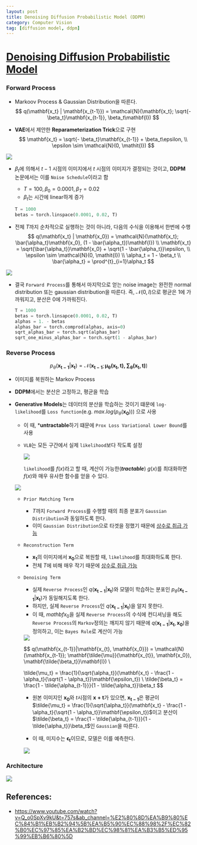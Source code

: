 ```yaml
---
layout: post
title: Denoising Diffusion Probabilistic Model (DDPM)
category: Computer Vision
tag: [diffusion model, ddpm]
---
```


# [Denoising Diffusion Probabilistic Model](https://arxiv.org/pdf/2006.11239.pdf)

### Forward Process

- Markoov Process & Gaussian Distribution을 따른다.
$$
q(\mathbf{x_t} | \mathbf{x_{t-1}}) = \mathcal{N}(\mathbf{x_t}; \sqrt{- \beta_t}\mathbf{x_{t-1}}, \beta_t\mathbf{I})
$$

- **VAE**에서 제안한 **Reparameterization Trick**으로 구현
$$
\mathbf{x_t} = \sqrt{- \beta_t}\mathbf{x_{t-1}} + \beta_t\epsilon, \\ \epsilon \sim \mathcal{N}(0, \mathit{I})
$$

<img src='/assets/computer_vision/diffucion_model/papers/ddpm/reparameterization.png'>

- $\beta_t$에 의해서 $t-1$ 시점의 이미지에서 $t$ 시점의 이미지가 결정되는 것이고, **DDPM** 논문에서는 이를 `Noise Schedule`이라고 함
    - $T = 100, \beta_0 = 0.0001, \beta_T = 0.02$
    - $\beta_t$는 시간에 linear하게 증가

    ```python
    T = 1000
    betas = torch.linspace(0.0001, 0.02, T)
    ```

- 전체 $T$까지 순차적으로 실행하는 것이 아니라, 다음의 수식을 이용해서 한번에 수행
$$
q(\mathbf{x_t} | \mathbf{x_0}) = \mathcal{N}(\mathbf{x_t}; \bar{\alpha_t}\mathbf{x_0}, (1 - \bar{\alpha_t})\mathbf{I}) \\
\mathbf{x_t} = \sqrt{\bar{\alpha_t}}\mathbf{x_0} + \sqrt{1 - \bar{\alpha_t}}\epsilon, \\ \epsilon \sim \mathcal{N}(0, \mathit{I}) \\
\alpha_t = 1 - \beta_t \\
\bar{\alpha_t} = \prod^{t}_{i=1}\alpha_t
$$

<img src='/assets/computer_vision/diffucion_model/papers/ddpm/noise_schedule.png'>

- 결국 `Forward Process`를 통해서 마지막으로 얻는 noise image는 완전한 normal distribution 또는 gaussian distribution을 따른다. 즉, $\mathcal{N}(0, \mathit{I})$으로 평균은 1에 가까워지고, 분산은 0에 가까워진다.

    ```python
    T = 1000
    betas = torch.linsapce(0.0001, 0.02, T)
    alphas = 1. - betas 
    alphas_bar = torch.comprod(alphas, axis=0)
    sqrt_alphas_bar = torch.sqrt(alphas_bar)
    sqrt_one_minus_alphas_bar = torch.sqrt(1 - alphas_bar)
    ```

### Reverse Process

$$
p_\theta(\mathbf{x_{t-1}}|\mathbf{x_{t}}) = \mathcal{N}(\mathbf{x_{t-1}}; \mathbf{\mu_\theta(\mathbf{x_{t}}, t), \sum_\theta(\mathbf{x_{t}}, t)})
$$

- 이미지를 복원하는 Markov Process

- **DDPM**에서는 분산은 고정하고, 평균을 학습

- **Generative Models**는 데이터의 분산을 학습하는 것이기 떄문에 `log-likelihood`를 `Loss function`(e.g. $max.log(p_\theta(\mathbf{x_0}))$) 으로 사용
    - 이 때, ***untractable**하기 떄문에 `Prox Loss Variational Lower Bound`를 사용
    - `VLB`는 모든 구간에서 실제 `likelihood`보다 작도록 설정

        <img src='/assets/computer_vision/diffucion_model/papers/ddpm/vlb.png'>

        `likelihood`를 $f(x)$라고 할 때, 계산이 가능한(***tractable***) $g(x)$를 최대화하면 $f(x)$와 매우 유사한 함수를 얻을 수 있다. 

    <img src='/assets/computer_vision/diffucion_model/papers/ddpm/loss.png'>

    - `Prior Matching Term`
        - $T$까지 `Forward Process`를 수행할 때의 최종 분포가 `Gaussian Distribution`과 동일하도록 한다. 
        - 이미 `Gaussian Distribution`으로 타겟을 정했기 때문에 <U>상수로 취급 가능</U>

    - `Reconstruction Term`
        - $\mathbf{x_1}$의 이미지에서 $\mathbf{x_0}$으로 복원할 때, `likelihood`를 최대화하도록 한다.
        - 전체 $T$에 비해 매우 작기 때문에 <U>상수로 취급 가능</U>

    - `Denoising Term`
        - 실제 `Reverse Process`인 $q(\mathbf{x_{t-1}}|\mathbf{x_{t}})$와 모델이 학습하는 분포인 $p_\theta(\mathbf{x_{t-1}}|\mathbf{x_{t}})$가 동일해지도록 한다.
        - 하지만, 실제 `Reverse Process`인 $q(\mathbf{x_{t-1}}|\mathbf{x_{t}})$을 알지 못한다. 
        - 이 때, $mathbf{x_0}$을 실제 `Reverse Process`의 수식에 컨디셔닝을 해도 `Reverse Process`의 `Markov`정의는 깨지지 않기 때문에 $q(\mathbf{x_{t-1}}|\mathbf{x_{t}}, \mathbf{x_0})$을 정의하고, 이는 `Bayes Rule`로 계산이 가능


        <img src='/assets/computer_vision/diffucion_model/papers/ddpm/denoising_term.png'>


        $$
        q(\mathbf{x_{t-1}}|\mathbf{x_{t}, \mathbf{x_0}}) = \mathcal{N}(\mathbf{x_{t-1}}; \mathbf{\tilde{\mu}}(\mathbf{x_{t}}, \mathbf{x_0}), \mathbf{\tilde{\beta_t}}\mathbf{I}) \\

        \tilde{\mu_t} = \frac{1}{\sqrt{\alpha_t}}(\mathbf{x_t} - \frac{1 - \alpha_t}{\sqrt{1 - \alpha_t}}\mathbf{\epsilon_t}) \\
        \tilde{\beta_t} = \frac{1 - \tilde{\alpha_{t-1}}}{1 - \tilde{\alpha_t}}\beta_t
        $$


        - 원본 이미지인 $\mathbf{x_0}$와 $t$시점의 $\mathbf{x+t}$가 있으면, $\mathbf{x_{t-1}}$은 평균이 $\tilde{\mu_t} = \frac{1}{\sqrt{\alpha_t}}(\mathbf{x_t} - \frac{1 - \alpha_t}{\sqrt{1 - \alpha_t}}\mathbf{\epsilon_t})$이고 분산이 $\tilde{\beta_t} = \frac{1 - \tilde{\alpha_{t-1}}}{1 - \tilde{\alpha_t}}\beta_t$인 `Gaussian`을 따른다. 

        - 이 때, 미지수는 $\mathbf{\epsilon_t}$이므로, 모델은 이를 예측한다. 


        <img src='/assets/computer_vision/diffucion_model/papers/ddpm/denoising_term_epsilon.png'>

### Architecture
<img src='/assets/computer_vision/diffucion_model/papers/ddpm/arch.png'>


## References:
- https://www.youtube.com/watch?v=Q_o0SpXv9kU&t=757s&ab_channel=%E2%80%8D%EA%B9%80%EC%84%B1%EB%B2%94%5B%EA%B5%90%EC%88%98%2F%EC%82%B0%EC%97%85%EA%B2%BD%EC%98%81%EA%B3%B5%ED%95%99%EB%B6%80%5D